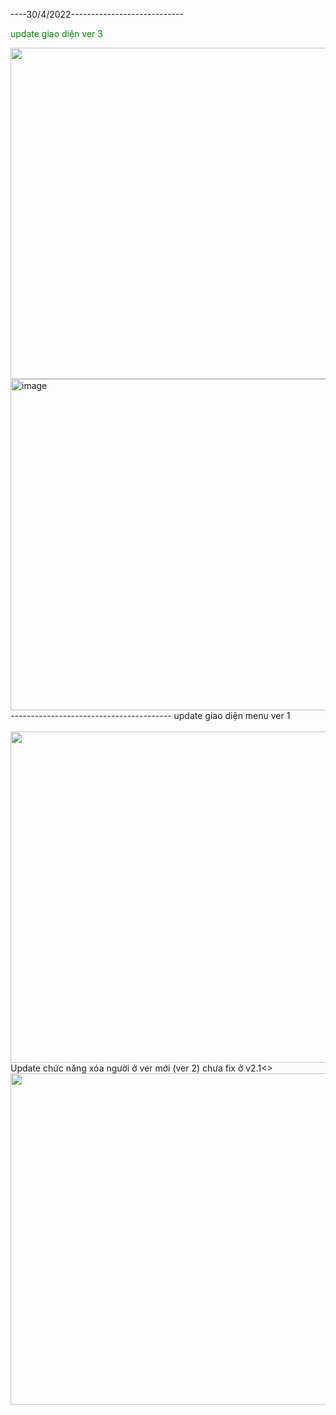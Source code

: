 ----30/4/2022----------------------------
<p style="color:green;">update giao diện ver 3</p>
<img src="https://user-images.githubusercontent.com/38585889/165884929-f1c8dc37-55de-491a-a545-179520c8db97.png" width="530" />
<img width="530" alt="image" src="https://user-images.githubusercontent.com/38585889/166090174-59507738-17a5-4289-a7f5-589e0f81ea76.png">
----------------------------------------
update giao diện menu ver 1 </br></br>
<img src="https://user-images.githubusercontent.com/38585889/163195050-bb5b20bf-5396-4677-92b7-2c9e194d3840.png"  width="530" />
</br>Update chức năng xóa người ở ver mới (ver 2) chưa fix ở v2.1<> </br>
<img src="https://user-images.githubusercontent.com/38585889/163195118-0c004729-2329-43dc-b5a7-5d176f98bb89.png"  width="530" />

